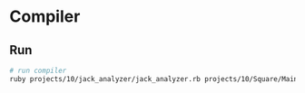 # Compiler

## Run

```sh
# run compiler
ruby projects/10/jack_analyzer/jack_analyzer.rb projects/10/Square/Main.jack
```
